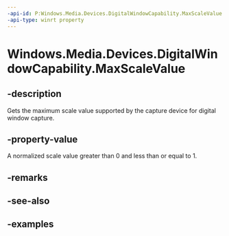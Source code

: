 ```yaml
---
-api-id: P:Windows.Media.Devices.DigitalWindowCapability.MaxScaleValue
-api-type: winrt property
---
```


# Windows.Media.Devices.DigitalWindowCapability.MaxScaleValue

<!--
public double MaxScaleValue { get; }
-->


## -description

Gets the maximum scale value supported by the capture device for digital window capture.

## -property-value

A normalized scale value greater than 0 and less than or equal to 1.

## -remarks

## -see-also

## -examples


